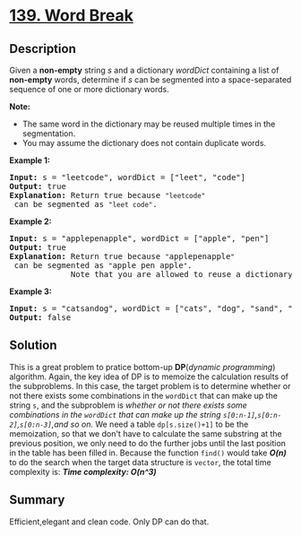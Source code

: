 # [139. Word Break](https://leetcode.com/problems/word-break/)

## Description

<div class="content__u3I1 question-content__JfgR"><div><p>Given a <strong>non-empty</strong> string <em>s</em> and a dictionary <em>wordDict</em> containing a list of <strong>non-empty</strong> words, determine if <em>s</em> can be segmented into a space-separated sequence of one or more dictionary words.</p>

<p><strong>Note:</strong></p>

<ul>
	<li>The same word in the dictionary may be reused multiple times in the segmentation.</li>
	<li>You may assume the dictionary does not contain duplicate words.</li>
</ul>

<p><strong>Example 1:</strong></p>

<pre><strong>Input:</strong> s = "leetcode", wordDict = ["leet", "code"]
<strong>Output:</strong> true
<strong>Explanation:</strong> Return true because <code>"leetcode"</code> can be segmented as <code>"leet code"</code>.
</pre>

<p><strong>Example 2:</strong></p>

<pre><strong>Input:</strong> s = "applepenapple", wordDict = ["apple", "pen"]
<strong>Output:</strong> true
<strong>Explanation:</strong> Return true because <code>"</code>applepenapple<code>"</code> can be segmented as <code>"</code>apple pen apple<code>"</code>.
&nbsp;            Note that you are allowed to reuse a dictionary word.
</pre>

<p><strong>Example 3:</strong></p>

<pre><strong>Input:</strong> s = "catsandog", wordDict = ["cats", "dog", "sand", "and", "cat"]
<strong>Output:</strong> false
</pre>
</div></div>

## Solution
This is a great problem to pratice bottom-up **DP**(_dynamic programming_) algorithm. Again, the key idea of DP is to memoize the calculation results of the subproblems. In this case, the target problem is to determine whether or not there exists some combinations in the `wordDict` that can make up the string `s`, and the subproblem is _whether or not there exists some combinations in the `wordDict` that can make up the string `s[0:n-1]`,`s[0:n-2]`,`s[0:n-3]`,and so on._ We need a table `dp[s.size()+1]` to be the memoization, so that we don't have to calculate the same substring at the previous position, we only need to do the further jobs until the last position in the table has been filled in.
Because the function `find()` would take _**O(n)**_ to do the search when the target data structure is `vector`, the total time complexity is:
_**Time complexity: O(n^3)**_

## Summary
Efficient,elegant and clean code. Only DP can do that.
